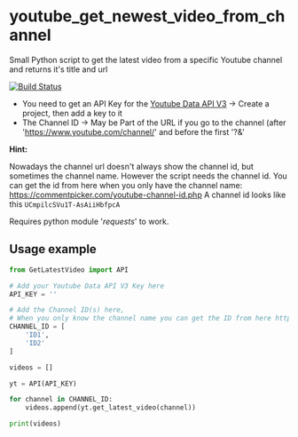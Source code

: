 # youtube_get_newest_video_from_channel
Small Python script to get the latest video from a specific Youtube channel and returns it's title and url

[![Build Status](https://drone.pyas.de/api/badges/Kim/youtube_get_newest_video_from_channel/status.svg)](https://drone.pyas.de/Kim/youtube_get_newest_video_from_channel)

* You need to get an API Key for the [Youtube Data API V3](https://console.developers.google.com/) -> Create a project, then add a key to it
* The Channel ID -> May be Part of the URL if you go to the channel (after 'https://www.youtube.com/channel/' and before the first '?&'

**Hint:** 

Nowadays the channel url doesn't always show the channel id, but sometimes the channel name.
However the script needs the channel id. You can get the id from here when you only have the channel name: https://commentpicker.com/youtube-channel-id.php
A channel id looks like this `UCmpilcSVu1T-AsAiiHbfpcA`


Requires python module '_requests_' to work.

## Usage example
````python
from GetLatestVideo import API

# Add your Youtube Data API V3 Key here
API_KEY = ''

# Add the Channel ID(s) here,
# When you only know the channel name you can get the ID from here https://commentpicker.com/youtube-channel-id.php
CHANNEL_ID = [
    'ID1',
    'ID2'
]

videos = []

yt = API(API_KEY)

for channel in CHANNEL_ID:
    videos.append(yt.get_latest_video(channel))

print(videos)
````
